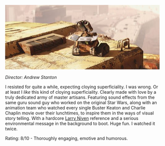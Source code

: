 <!--
.. title: Wall-E
.. slug: wall-e
.. date: 2009-01-11 23:39:38-06:00
.. tags: media,movies
.. type: text
-->

![wall-e](/files/2009/01/wall-e.jpg)

*Director: Andrew Stanton*

I resisted for quite a while, expecting cloying superficiality. I was
wrong. Or at least I *like* this kind of cloying superficiality. Clearly
made with love by a truly dedicated army of master artisans. Featuring
sound effects from the same guru sound guy who worked on the original
Star Wars, along with an animation team who watched every single Buster
Keaton and Charlie Chaplin movie over their lunchtimes, to inspire them
in the ways of visual story telling. With a hardcore [Larry
Niven](http://en.wikipedia.org/wiki/General_Products_(Larry_Niven)#General_Products_Hull)
reference and a serious environmental message in the background to boot.
Huge fun. I watched it twice.

Rating: 8/10 - Thoroughly engaging, emotive and humorous.
